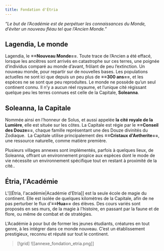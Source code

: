 ```yaml
---
title: Fondation d'Étria
---
```


<i style="text-align: right">“Le but de l’Académie est de perpétuer les connaissances du Monde, d’éviter un nouveau fléau tel que l’Ancien Monde.”</i>

## Lagendia, Le monde

Lagendia, le **==Nouveau Monde==**. Toute trace de l’Ancien a été effacé, lorsque les ancêtres sont arrivés en catastrophe sur ces terres, une poignée d’individus comparé au monde d’avant, frôlant de peu l’extinction. Un nouveau monde, pour repartir sur de nouvelles bases.
Les populations actuelles ne sont ici que depuis un peu plus de **==300 ans==**, et les espèces ne se sont que peu reproduites. Le monde ne possède qu’un seul continent connu. Il n'y a aucun réel royaume, et l’unique cité régissant quelque peu les terres connues est celle de la Capitale, **Soleanna**.

## Soleanna, la Capitale

Nommée ainsi en l’honneur de Solus, et aussi appelée **la cité royale de la Lumière**, elle est située sur les côtes. La Capitale est régie par le **==Conseil des Douze==**, chaque famille représentant une des Douze divinités du Zodiaque. 
La Capitale utilise principalement des **==Cristaux d'Aetherite==**, une ressource naturelle, comme matière première.

Plusieurs villages annexes sont implémentés, parfois à quelques lieux, de Soleanna, offrant un environnement propice aux espèces dont le mode de vie nécessite un environnement spécifique tout en restant à proximité de la cité..

## Étria, l'Académie

L’[[Étria, l'académie|Académie d’Etria]] est la seule école de magie du continent. Elle est isolée de quelques kilomètres de la Capitale, afin de ne pas perturber le flux d’**==Hua==** des élèves. Des cours variés sont proposés en ses murs, de la magie à l'histoire, en passant par la faune et de flore, ou même de combat et de stratégies. 

L’Académie à pour but de former les jeunes étudiants, créatures en tout genre, à les intégrer dans ce monde nouveau. C’est un établissement prestigieux, reconnu et réputé sur tout le continent.

> [!grid]
> ![[annexe_fondation_etria.png]]